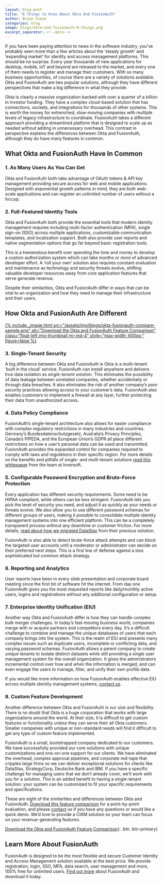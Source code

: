 ```yaml
---
layout: blog-post
title: "8 Things to Know About Okta And FusionAuth"
author: Bryan Giese
categories: blog
image: blogs/okta-and-fusionauth-8-things.png
excerpt_separator: <!--more-->
---
```


If you have been paying attention to news in the software industry, you’ve probably seen more than a few articles about the ‘steady growth’ and ‘expanding market’ for identity and access management platforms. This should be no surprise. Every year thousands of new applications for desktop, mobile, IoT and beyond are released to the market, and every one of them needs to register and manage their customers. With so many business opportunities, of course there are a variety of solutions available. Okta and FusionAuth are two popular solutions, although they have different perspectives that make a big difference in what they provide.
<!--more-->

Okta is clearly a massive organization backed with over a quarter of a billion in investor funding. They have a complex cloud-based solution that has connections, sockets, and integrations for thousands of other systems. This is worth the money for entrenched, slow-moving companies with multiple levels of legacy infrastructure to coordinate. FusionAuth takes a different approach providing a streamlined platform that is designed to scale up as needed without adding in unnecessary overhead. This contrast in perspective explains the differences between Okta and FusionAuth, although they do have many features in common.

## What Okta and FusionAuth Have In Common

### 1. As Many Users As You Can Get
Okta and FusionAuth both take advantage of OAuth tokens & API key management providing secure access for web and mobile applications. Designed with exponential growth patterns in mind, they are both web-scale applications and can register an unlimited number of users without a hiccup.

### 2. Full-Featured Identity Tools
Okta and FusionAuth both provide the essential tools that modern identity management requires including multi-factor authentication (MFA), single sign-on (SSO) across multiple applications, customizable communication templates, and localization support. Both also provide user reports and native segmentation options that go far beyond basic registration tools.

This is a tremendous benefit over spending the time and money to develop a custom authorization system which can take months or more of advanced developer effort. A ‘roll your own’ solution also requires constant evaluation and maintenance as technology and security threats evolve, shifting valuable developer resources away from core application features that serve generate revenue.

Despite their similarities, Okta and FusionAuth differ in ways that can be vital to an organization and how they need to manage their infrastructure and their users.  

## How Okta and FusionAuth Are Different

[{% include _image.html src="/assets/img/blogs/okta-fusionauth-compare-sample.png" alt="Download the Okta and FusionAuth Feature Comparison" class="float-left img-thumbnail mr-md-4" style="max-width: 600px;" figure=false %}](https://fusionauth.io/resources/fusionauth-vs-okta.pdf "Download the Okta and FusionAuth Feature Comparison")

### 3. Single-Tenant Security
A big difference between Okta and FusionAuth is Okta is a multi-tenant ‘built in the cloud’ service. FusionAuth can install anywhere and delivers true data isolation as *single-tenant solution*. This eliminates the possibility of data leakage between unrelated companies, whether accidentally or through data breaches. It also eliminates the risk of another company’s poor security practices allowing access to your customer’s data. FusionAuth also enables customers to implement a firewall at any layer, further protecting their data from unauthorized access.

### 4. Data Policy Compliance
FusionAuth’s single-tenant architecture also allows for easier compliance with complex regulatory restrictions in many industries and countries. Germany’s Bundesdatenschutzgesetz, Australia’s Privacy Principles, Canada’s PIPEDA, and the European Union’s GDPR all place different restrictions on how a user’s personal data can be used and transmitted. FusionAuth provides the expanded control for companies required to comply with laws and regulations in their specific region.
For more details on the benefits and pitfalls of single- and multi-tenant solutions [read this whitepaper](https://www.inversoft.com/resource/single-tenant-vs-multi-tenant) from the team at Inversoft.

### 5. Configurable Password Encryption and Brute-Force Protection
Every application has different security requirements. Some need to be HIPAA compliant, while others can be less stringent. FusionAuth lets you pick the level of security you need, and adjust it as quickly as your needs or threats evolve. We also allow you to use different password schemas for different groups of users, making it possible to consolidate multiple identity management systems into one efficient platform. This can be a completely transparent process without any downtime or customer friction. For more details, [read about how we migrated DataStax](https://www.inversoft.com/resource/datastax-case-study) from their previous solution.

FusionAuth is also able to detect brute-force attack attempts and can block the targeted user accounts until a moderator or administrator can decide on their preferred next steps. This is a first line of defense against a less sophisticated but common attack strategy.

### 6. Reporting and Analytics
User reports have been in every slide presentation and corporate board meeting since the first bit of software hit the internet. From day one FusionAuth gives you the most requested reports like daily/monthly active users, logins and registrations without any additional configuration or setup.

### 7. Enterprise Identity Unification (EIU)
Another way Okta and FusionAuth differ is how they can handle complex bulk merger challenges. In today’s fast-moving business world, companies merge with or acquire partners and competitors every day. It’s a difficult challenge to combine and manage the unique databases of users that each company brings into the system. This is the realm of EIU and presents many complex issues such as duplicate users, incomplete or conflicting data, and varying password schemas.
FusionAuth allows a parent company to create unique tenants to isolate distinct datasets while still providing a single user management system for the overall organization. It gives the administrators incremental control over how and when the information is merged, and can even engage the users to manage, filter, and unify their own profile data.

If you would like more information on how FusionAuth enables effective EIU across multiple identity management systems, [contact us](https://fusionauth.io/contact).

### 8. Custom Feature Development
Another difference between Okta and FusionAuth is our size and flexibility. There is no doubt that Okta is a huge corporation that works with large organizations around the world. At their size, it is difficult to get custom features or functionality unless they can serve their all Okta customers. Smaller companies with unique or non-standard needs will find it difficult to get any type of custom feature implemented.

FusionAuth is a small, bootstrapped company dedicated to our customers. We have successfully provided our core solutions with unique customizations and one-on-one support for our clients. We have eliminated the overhead, complex approval pipelines, and corporate red-tape that cripples large firms so we can deliver exceptional solutions for clients like DataStax, StrategyCorp, Deutsche Bank and IBM. If you have a specific challenge for managing users that we don’t already cover, we’ll work with you for a solution. This is an added benefit to having a single-tenant solution: your system can be customized to fit your specific requirements and specifications.

These are eight of the similarities and differences between Okta and FusionAuth. [Download this feature comparison](https://fusionauth.io/resources/fusionauth-vs-okta.pdf "Okta and FusionAuth Feature Comparison") for a point-by-point evaluation, and please [contact](https://fusionauth.io/contact) us if you have any questions or would like a quick demo. We’d love to provide a CIAM solution so your team can focus on your revenue-generating features.

[Download the Okta and FusionAuth Feature Comparison](https://fusionauth.io/resources/fusionauth-vs-okta.pdf "Okta and FusionAuth Feature Comparison"){: .btn .btn-primary}


## Learn More About FusionAuth
FusionAuth is designed to be the most flexible and secure Customer Identity and Access Management solution available at the best price. We provide registration, login, SSO, MFA, data search, user management and more, 100% free for unlimited users. [Find out more](https://fusionauth.io "FusionAuth Home") about FusionAuth and download it today.
